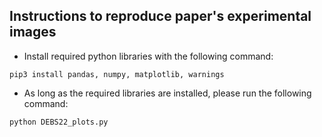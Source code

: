 ## Instructions to reproduce paper's experimental images
* Install required python libraries with the following command:
```
pip3 install pandas, numpy, matplotlib, warnings
```
* As long as the required libraries are installed, please run the following command: 
```
python DEBS22_plots.py
```
